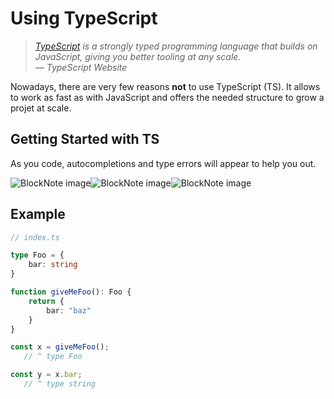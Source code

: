 # Using TypeScript

> *[TypeScript](https://www.typescriptlang.org) is a strongly typed programming language that builds on JavaScript, giving you better tooling at any scale.*\
> — *TypeScript Website*

Nowadays, there are very few reasons **not** to use TypeScript (TS). It allows to work as fast as with JavaScript and offers the needed structure to grow a projet at scale.

## Getting Started with TS

As you code, autocompletions and type errors will appear to help you out.

![BlockNote image](https://files.fullstacked.org/Screenshot-2025-02-23-at-10.12.36-AM.png)![BlockNote image](https://files.fullstacked.org/Screenshot-2025-02-23-at-10.13.26-AM.png)![BlockNote image](https://files.fullstacked.org/Screenshot-2025-02-23-at-10.13.38-AM.png)

## Example

```typescript
// index.ts

type Foo = {
    bar: string
}

function giveMeFoo(): Foo {
    return {
        bar: "baz"
    }
}

const x = giveMeFoo();
   // ^ type Foo

const y = x.bar;
   // ^ type string
```

